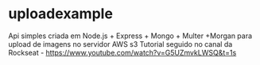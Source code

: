 # uploadexample
Api simples criada em Node.js + Express + Mongo + Multer +Morgan para upload de imagens no servidor AWS s3
Tutorial seguido no canal da Rockseat - https://www.youtube.com/watch?v=G5UZmvkLWSQ&t=1s
